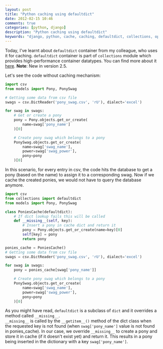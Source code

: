 ```yaml
---
layout: post
title: "Python caching using defaultdict"
date: 2012-02-15 10:46
comments: true
categories: [python, django]
description: "Python caching using defaultdict"
keywords: "django, python, cache, caching, defaultdict, collections, optimization"
---
```

Today, I've learnt about `defaultdict` container from my colleague, who uses it for caching. `defaultdict` container is part of `collections` module which provides high-performance container datatypes.
You can find more about it [here](http://docs.python.org/library/collections.html#collections.defaultdict). __Note__: New in version 2.5.
<!-- more -->
Let's see the code without caching mechanism:

``` python
import csv
from models import Pony, PonySwag

# Getting some data from csv file
swags = csv.DictReader('pony_swag.csv', 'rU'), dialect='excel')

for swag in swags:
    # Get or create a pony
    pony = Pony.objects.get_or_create(
        name=swag['pony_name']
    )[0]

    # Create pony swag which belongs to a pony
    PonySwag.objects.get_or_create(
        name=swag['swag_name'],
        power=swag['swag_power'],
        pony=pony 
    )[0]
``` 

In this scenario, for every entry in csv, the code hits the database to get a pony (based on the name) to assign it to a corresponding swag. Now if we cache the created ponies, we would not have
to query the database anymore.

``` python
import csv
from collections import defaultdict
from models import Pony, PonySwag

class PoniesCache(defaultdict):
    # If dict lookup fails this will be called
    def __missing__(self, key):
        # Insert a pony in cache dict and return it
        pony = Pony.objects.get_or_create(name=key)[0]
        self[key] = pony
        return pony

ponies_cache = PoniesCache()
# Getting some data from csv file
swags = csv.DictReader('pony_swag.csv', 'rU'), dialect='excel')

for swag in swags:
    pony = ponies_cache[swag['pony_name']]

    # Create pony swag which belongs to a pony
    PonySwag.objects.get_or_create(
        name=swag['swag_name'],
        power=swag['swag_power'],
        pony=pony 
    )[0]
```

As you might have read, `defaultdict` is a subclass of `dict` and it overrides a method called `__missing__`.  
`__missing__` is called by the `__getitem__()` method of the dict class when the requested key is not found (when `swag['pony_name']` value is not found in ponies_cache).
In our case, we override `__missing__` to create a pony and store it in cache (if it doesn't exist yet) and return it. This results in a pony being inserted in the dictionary with a key `swag['pony_name']`.

